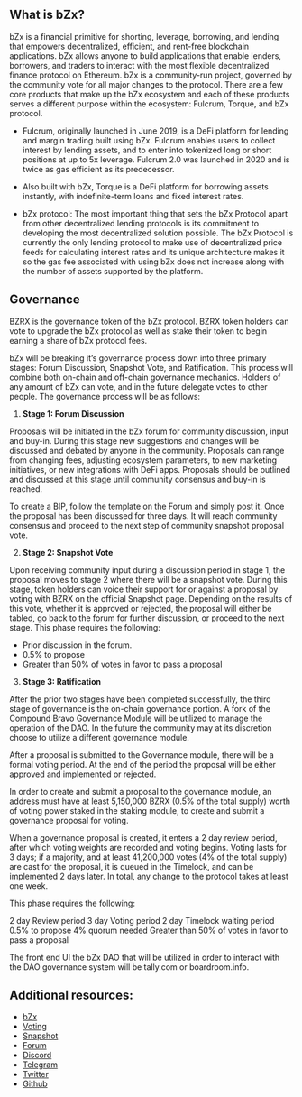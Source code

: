 ## What is bZx?

bZx is a financial primitive for shorting, leverage, borrowing, and lending that empowers decentralized, efficient, and rent-free blockchain applications. bZx allows anyone to build applications that enable lenders, borrowers, and traders to interact with the most flexible decentralized finance protocol on Ethereum. bZx is a community-run project, governed by the community vote for all major changes to the protocol.
There are a few core products that make up the bZx ecosystem and each of these products serves a different purpose within the ecosystem: Fulcrum, Torque, and bZx protocol.

* Fulcrum, originally launched in June 2019, is a DeFi platform for lending and margin trading built using bZx. Fulcrum enables users to collect interest by lending assets, and to enter into tokenized long or short positions at up to 5x leverage. Fulcrum 2.0 was launched in 2020 and is twice as gas efficient as its predecessor. 

* Also built with bZx, Torque is a DeFi platform for borrowing assets instantly, with indefinite-term loans and fixed interest rates.

* bZx protocol: The most important thing that sets the bZx Protocol apart from other decentralized lending protocols is its commitment to developing the most decentralized solution possible. The bZx Protocol is currently the only lending protocol to make use of decentralized price feeds for calculating interest rates and its unique architecture makes it so the gas fee associated with using bZx does not increase along with the number of assets supported by the platform.

## Governance

BZRX is the governance token of the bZx protocol. BZRX token holders can vote to upgrade the bZx protocol as well as  stake their token to begin earning a share of bZx protocol fees.

bZx will be breaking it’s governance process down into three primary stages: Forum Discussion, Snapshot Vote, and Ratification. This process will combine both on-chain and off-chain governance mechanics. Holders of any amount of bZx can vote, and in the future delegate votes to other people. The governance process will be as follows:

1. **Stage 1: Forum Discussion**

Proposals will be initiated in the bZx forum for community discussion, input and buy-in. During this stage new suggestions and changes will be discussed and debated by anyone in the community. Proposals can range from changing fees, adjusting ecosystem parameters, to new marketing initiatives, or new integrations with DeFi apps. Proposals should be outlined and discussed at this stage until community consensus and buy-in is reached.

To create a BIP, follow the template on the Forum and simply post it. Once the proposal has been discussed for three days. It will reach community consensus and proceed to the next step of community snapshot proposal vote.

2. **Stage 2: Snapshot Vote**

Upon receiving community input during a discussion period in stage 1, the proposal moves to stage 2 where there will be a snapshot vote. During this stage, token holders can voice their support for or against a proposal by voting with BZRX on the official Snapshot page. Depending on the results of this vote, whether it is approved or rejected, the proposal will either be tabled, go back to the forum for further discussion, or proceed to the next stage. This phase requires the following:

* Prior discussion in the forum.
* 0.5% to propose
* Greater than 50% of votes in favor to pass a proposal

3. **Stage 3: Ratification**

After the prior two stages have been completed successfully, the third stage of governance is the on-chain governance portion. A fork of the Compound Bravo Governance Module will be utilized to manage the operation of the DAO. In the future the community may at its discretion choose to utilize a different governance module.

After a proposal is submitted to the Governance module, there will be a formal voting period. At the end of the period the proposal will be either approved and implemented or rejected.

In order to create and submit a proposal to the governance module, an address must have at least 5,150,000 BZRX (0.5% of the total supply) worth of voting power staked in the staking module, to create and submit a governance proposal for voting.

When a governance proposal is created, it enters a 2 day review period, after which voting weights are recorded and voting begins. Voting lasts for 3 days; if a majority, and at least 41,200,000 votes (4% of the total supply) are cast for the proposal, it is queued in the Timelock, and can be implemented 2 days later. In total, any change to the protocol takes at least one week.

This phase requires the following:

2 day Review period
3 day Voting period
2 day Timelock waiting period
0.5% to propose
4% quorum needed
Greater than 50% of votes in favor to pass a proposal

The front end UI the bZx DAO that will be utilized in order to interact with the DAO governance system will be tally.com or boardroom.info.

## Additional resources: 

* [bZx](https://bzx.network/)
* [Voting](https://bzx.network/blog/bzx-dao-vote)
* [Snapshot](https://snapshot.org/#/bzx.eth)
* [Forum](https://forum.bzx.network/)
* [Discord](https://discord.com/invite/5HYyUJb)
* [Telegram](https://t.me/b0xnet)
* [Twitter](https://twitter.com/bzxhq?lang=en)
* [Github](https://github.com/bZxNetwork)
